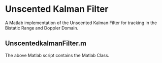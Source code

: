 # Unscented Kalman Filter

A Matlab implementation of the Unscented Kalman Filter for tracking in 
the Bistatic Range and  Doppler Domain.

## UnscentedkalmanFilter.m

The above Matlab script contains the Matlab Class.

